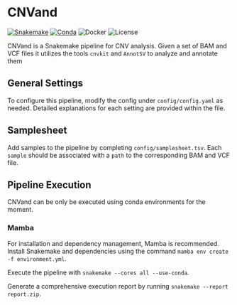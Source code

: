 # CNVand
[![Snakemake](https://img.shields.io/badge/snakemake-≥7.16.0-brightgreen.svg?style=flat-square)](https://snakemake.bitbucket.io)
[![Conda](https://img.shields.io/badge/conda-≥23.1.0-brightgreen.svg?style=flat-square)](https://anaconda.org/conda-forge/mamba)
![Docker](https://img.shields.io/badge/docker-≥20.10.7-brightgreen.svg?style=flat-square)
![License](https://img.shields.io/badge/license-MIT-blue.svg?style=flat-square)

CNVand is a Snakemake pipeline for CNV analysis. Given a set of BAM and VCF files it utilizes the tools `cnvkit` and `AnnotSV` to analyze and annotate them

## General Settings
To configure this pipeline, modify the config under `config/config.yaml` as needed. Detailed explanations for each setting are provided within the file.

## Samplesheet
Add samples to the pipeline by completing `config/samplesheet.tsv`. Each `sample` should be associated with a `path` to the corresponding BAM and VCF file.

## Pipeline Execution
CNVand can be only be executed using conda environments for the moment.

### Mamba
For installation and dependency management, Mamba is recommended. Install Snakemake and dependencies using the command `mamba env create -f environment.yml`.

Execute the pipeline with `snakemake --cores all --use-conda`.

Generate a comprehensive execution report by running `snakemake --report report.zip`.